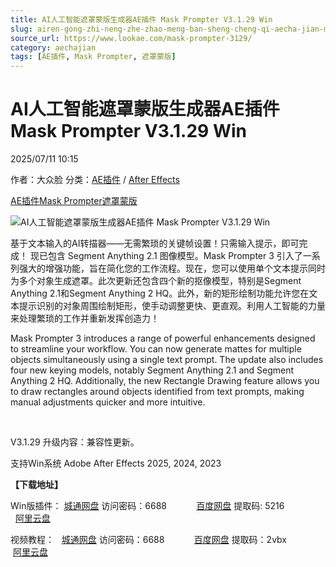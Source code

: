 ```yaml
---
title: AI人工智能遮罩蒙版生成器AE插件 Mask Prompter V3.1.29 Win
slug: airen-gong-zhi-neng-zhe-zhao-meng-ban-sheng-cheng-qi-aecha-jian-mask-prompter-v3-1-29-win
source_url: https://www.lookae.com/mask-prompter-3129/
category: aechajian
tags: [AE插件, Mask Prompter, 遮罩蒙版]
---
```

# AI人工智能遮罩蒙版生成器AE插件 Mask Prompter V3.1.29 Win

2025/07/11 10:15

作者：大众脸
分类：[AE插件](https://www.lookae.com/after-effects/aechajian/) / [After Effects](https://www.lookae.com/after-effects/)

[AE插件](https://www.lookae.com/tag/ae%e6%8f%92%e4%bb%b6/)[Mask Prompter](https://www.lookae.com/tag/mask-prompter/)[遮罩蒙版](https://www.lookae.com/tag/%e9%81%ae%e7%bd%a9%e8%92%99%e7%89%88/)

![AI人工智能遮罩蒙版生成器AE插件 Mask Prompter V3.1.29 Win](https://www.lookae.com/wp-content/uploads/2025/06/Mask-Prompter-3.jpg "AI人工智能遮罩蒙版生成器AE插件 Mask Prompter V3.1.29 Win-LookAE.com")

基于文本输入的AI转描器——无需繁琐的关键帧设置！只需输入提示，即可完成！ 现已包含 Segment Anything 2.1 图像模型。Mask Prompter 3 引入了一系列强大的增强功能，旨在简化您的工作流程。现在，您可以使用单个文本提示同时为多个对象生成遮罩。此次更新还包含四个新的抠像模型，特别是Segment Anything 2.1和Segment Anything 2 HQ。此外，新的矩形绘制功能允许您在文本提示识别的对象周围绘制矩形，使手动调整更快、更直观。利用人工智能的力量来处理繁琐的工作并重新发挥创造力！

Mask Prompter 3 introduces a range of powerful enhancements designed to streamline your workflow. You can now generate mattes for multiple objects simultaneously using a single text prompt. The update also includes four new keying models, notably Segment Anything 2.1 and Segment Anything 2 HQ. Additionally, the new Rectangle Drawing feature allows you to draw rectangles around objects identified from text prompts, making manual adjustments quicker and more intuitive.

[﻿﻿﻿](http://cloud.video.taobao.com/play/u/null/p/1/e/6/t/1/523265476234.mp4)

V3.1.29 升级内容：兼容性更新。

支持Win系统 Adobe After Effects 2025, 2024, 2023

**【下载地址】**

Win版插件： [城通网盘](https://url70.ctfile.com/f/2827370-1525129627-5b8cc3?p=4431) 访问密码：6688            [百度网盘](https://pan.baidu.com/s/1Pk46KiJQh5XeXvpdMBMRvA?pwd=5216) 提取码: 5216               [阿里云盘](https://www.alipan.com/s/vhDBqZkQXEJ)

视频教程：   [城通网盘](https://url70.ctfile.com/f/2827370-926557887-95a34f?p=4431) 访问密码：6688            [百度网盘](https://pan.baidu.com/s/1X1-fgr0Akp5GzQIwmbJ2Yw?pwd=2vbx) 提取码：2vbx               [阿里云盘](https://www.aliyundrive.com/s/PtcaDWoGWb7)
